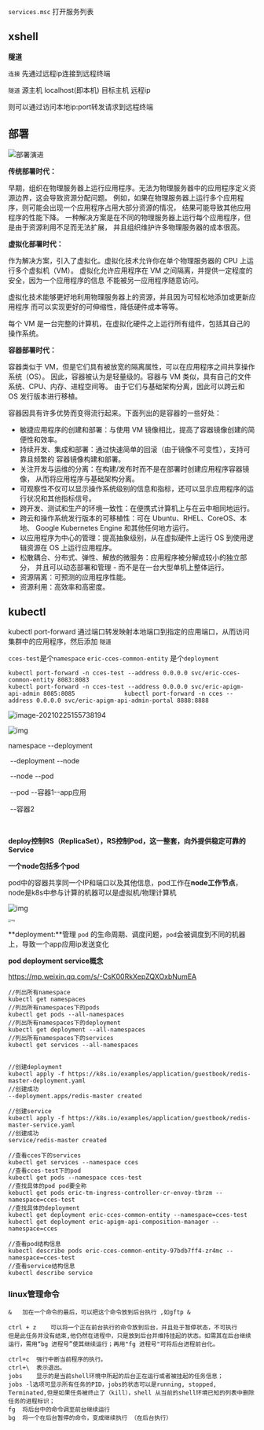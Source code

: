 `services.msc` 打开服务列表

## **xshell**

**隧道**

`连接` 先通过远程ip连接到远程终端

`隧道` 源主机 localhost(即本机) 目标主机 远程ip

则可以通过访问本地ip:port转发请求到远程终端

## 部署

![部署演进](https://d33wubrfki0l68.cloudfront.net/26a177ede4d7b032362289c6fccd448fc4a91174/eb693/images/docs/container_evolution.svg)

**传统部署时代：**

早期，组织在物理服务器上运行应用程序。无法为物理服务器中的应用程序定义资源边界，这会导致资源分配问题。 例如，如果在物理服务器上运行多个应用程序，则可能会出现一个应用程序占用大部分资源的情况， 结果可能导致其他应用程序的性能下降。 一种解决方案是在不同的物理服务器上运行每个应用程序，但是由于资源利用不足而无法扩展， 并且组织维护许多物理服务器的成本很高。

**虚拟化部署时代：**

作为解决方案，引入了虚拟化。虚拟化技术允许你在单个物理服务器的 CPU 上运行多个虚拟机（VM）。 虚拟化允许应用程序在 VM 之间隔离，并提供一定程度的安全，因为一个应用程序的信息 不能被另一应用程序随意访问。

虚拟化技术能够更好地利用物理服务器上的资源，并且因为可轻松地添加或更新应用程序 而可以实现更好的可伸缩性，降低硬件成本等等。

每个 VM 是一台完整的计算机，在虚拟化硬件之上运行所有组件，包括其自己的操作系统。

**容器部署时代：**

容器类似于 VM，但是它们具有被放宽的隔离属性，可以在应用程序之间共享操作系统（OS）。 因此，容器被认为是轻量级的。容器与 VM 类似，具有自己的文件系统、CPU、内存、进程空间等。 由于它们与基础架构分离，因此可以跨云和 OS 发行版本进行移植。

容器因具有许多优势而变得流行起来。下面列出的是容器的一些好处：

- 敏捷应用程序的创建和部署：与使用 VM 镜像相比，提高了容器镜像创建的简便性和效率。
- 持续开发、集成和部署：通过快速简单的回滚（由于镜像不可变性），支持可靠且频繁的 容器镜像构建和部署。
- 关注开发与运维的分离：在构建/发布时而不是在部署时创建应用程序容器镜像， 从而将应用程序与基础架构分离。
- 可观察性不仅可以显示操作系统级别的信息和指标，还可以显示应用程序的运行状况和其他指标信号。
- 跨开发、测试和生产的环境一致性：在便携式计算机上与在云中相同地运行。
- 跨云和操作系统发行版本的可移植性：可在 Ubuntu、RHEL、CoreOS、本地、 Google Kubernetes Engine 和其他任何地方运行。
- 以应用程序为中心的管理：提高抽象级别，从在虚拟硬件上运行 OS 到使用逻辑资源在 OS 上运行应用程序。
- 松散耦合、分布式、弹性、解放的微服务：应用程序被分解成较小的独立部分， 并且可以动态部署和管理 - 而不是在一台大型单机上整体运行。
- 资源隔离：可预测的应用程序性能。
- 资源利用：高效率和高密度。





## kubectl

kubectl port-forward 通过端口转发映射本地端口到指定的应用端口，从而访问集群中的应用程序，然后添加 `隧道 `

`cces-test`是个`namespace` `eric-cces-common-entity` 是个`deployment`

```
kubectl port-forward -n cces-test --address 0.0.0.0 svc/eric-cces-common-entity 8083:8083
kubectl port-forward -n cces-test --address 0.0.0.0 svc/eric-apigm-api-admin 8085:8085				kubectl port-forward -n cces --address 0.0.0.0 svc/eric-apigm-api-admin-portal 8888:8888				
```

![image-20210225155738194](C:\Users\eijinle\AppData\Roaming\Typora\typora-user-images\image-20210225155738194.png)



![img](https://img-blog.csdn.net/20180817184719684?watermark/2/text/aHR0cHM6Ly9ibG9nLmNzZG4ubmV0L3Vjc2hlZXA=/font/5a6L5L2T/fontsize/400/fill/I0JBQkFCMA==/dissolve/70)

namespace   --deployment						

​						--deployment --node

​												 --node --pod

​															  --pod --容器1--app应用

​																		 --容器2																							

​												

**deploy控制RS（ReplicaSet），RS控制Pod，这一整套，向外提供稳定可靠的Service**

**一个node包括多个pod**

pod中的容器共享同一个IP和端口以及其他信息，pod工作在**node工作节点**，node是k8s中参与计算的机器可以是虚拟机/物理计算机



![img](https://d33wubrfki0l68.cloudfront.net/fe03f68d8ede9815184852ca2a4fd30325e5d15a/98064/docs/tutorials/kubernetes-basics/public/images/module_03_pods.svg)

<img src="https://d33wubrfki0l68.cloudfront.net/5cb72d407cbe2755e581b6de757e0d81760d5b86/a9df9/docs/tutorials/kubernetes-basics/public/images/module_03_nodes.svg" alt="img" style="zoom: 33%;" />

**deployment:**管理 `pod` 的生命周期、调度问题，`pod`会被调度到不同的机器上，导致一个app应用ip发送变化

**pod deployment service概念**

https://mp.weixin.qq.com/s/-CsK00RkXepZQXOxbNumEA





```
//列出所有namespace
kubectl get namespaces
//列出所有namespaces下的pods
kubectl get pods --all-namespaces
//列出所有namespaces下的deployment
kubectl get deployment --all-namespaces
//列出所有namespaces下的services
kubectl get services --all-namespaces


//创建deployment
kubectl apply -f https://k8s.io/examples/application/guestbook/redis-master-deployment.yaml
//创建成功
--deployment.apps/redis-master created

//创建service
kubectl apply -f https://k8s.io/examples/application/guestbook/redis-master-service.yaml
//创建成功
service/redis-master created

//查看cces下的services
kubectl get services --namespace cces
//查看cces-test下的pod
kubectl get pods --namespace cces-test
//查找具体的pod pod要全称
kebuctl get pods eric-tm-ingress-controller-cr-envoy-tbrzm --namespace=cces-test
//查找具体的deployment
kubectl get deployment eric-cces-common-entity --namespace=cces-test
kubectl get deployment eric-apigm-api-composition-manager --namespace=cces

//查看pod结构信息
kubectl describe pods eric-cces-common-entity-97bdb7ff4-zr4mc --namespace=cces-test
//查看service结构信息
kubectl describe service 
```



### linux管理命令

```
&	加在一个命令的最后，可以把这个命令放到后台执行 ,如gftp &

ctrl + z	可以将一个正在前台执行的命令放到后台，并且处于暂停状态，不可执行
但是此任务并没有结束,他仍然在进程中，只是放到后台并维持挂起的状态。如需其在后台继续运行，需用“bg 进程号”使其继续运行；再用"fg 进程号"可将后台进程前台化。

ctrl+c	强行中断当前程序的执行。
ctrl+\	表示退出。
jobs	显示的是当前shell环境中所起的后台正在运行或者被挂起的任务信息；
jobs -l选项可显示所有任务的PID，jobs的状态可以是running, stopped, Terminated,但是如果任务被终止了（kill），shell 从当前的shell环境已知的列表中删除任务的进程标识；
fg	将后台中的命令调至前台继续运行
bg	将一个在后台暂停的命令，变成继续执行 （在后台执行）
```
